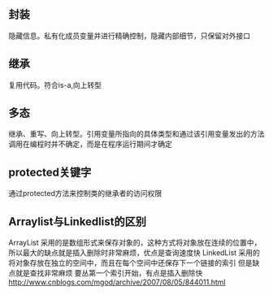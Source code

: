 ## 封装 
隐藏信息。私有化成员变量并进行精确控制，隐藏内部细节，只保留对外接口

## 继承 
复用代码。符合is-a,向上转型

## 多态
继承、重写、向上转型。引用变量所指向的具体类型和通过该引用变量发出的方法调用在编程时并不确定，而是在程序运行期间才确定

## protected关键字
通过protected方法来控制类的继承者的访问权限


## Arraylist与Linkedlist的区别
ArrayList 采用的是数组形式来保存对象的，这种方式将对象放在连续的位置中，所以最大的缺点就是插入删除时非常麻烦，优点是查询速度快
LinkedList 采用的将对象存放在独立的空间中，而且在每个空间中还保存下一个链接的索引  但是缺点就是查找非常麻烦 要丛第一个索引开始，有点是插入删除快
http://www.cnblogs.com/mgod/archive/2007/08/05/844011.html
